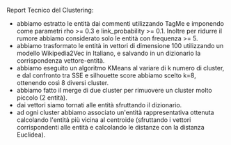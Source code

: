 Report Tecnico del Clustering:
- abbiamo estratto le entità dai commenti utilizzando TagMe e imponendo come parametri rho >= 0.3 e link_probability >= 0.1. Inoltre per ridurre il rumore abbiamo considerato solo le entità con frequenza >= 5.
- abbiamo trasformato le entità in vettori di dimensione 100 utilizzando un modello Wikipedia2Vec in Italiano, e salvando in un dizionario la corrispondenza vettore-entità.
- abbiamo eseguito un algoritmo KMeans al variare di k numero di cluster, e dal confronto tra SSE e silhouette score abbiamo scelto k=8, ottenendo così 8 diversi cluster.
- abbiamo fatto il merge di due cluster per rimuovere un cluster molto piccolo (2 entità).
- dai vettori siamo tornati alle entità sfruttando il dizionario.
- ad ogni cluster abbiamo associato un'entità rappresentativa ottenuta calcolando l'entità più vicina al centroide (sfruttando i vettori corrispondenti alle entità e calcolando le distanze con la distanza Euclidea).

<!-- <div style="text-align: center;">
    <vegachart schema-url="{{site.baseurl}}/assets/charts/chart_gian_dark_bg/chart_entities_clusters.json" style="width: 100%"></vegachart> 
</div> -->